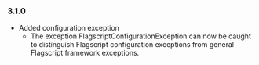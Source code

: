 ### 3.1.0

* Added configuration exception
  * The exception FlagscriptConfigurationException can now be caught to distinguish Flagscript configuration exceptions from general Flagscript framework exceptions.
